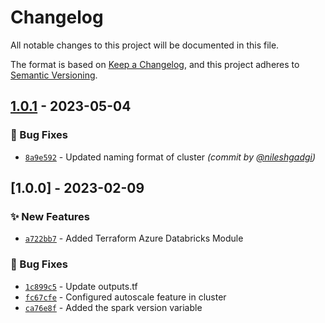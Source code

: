# Changelog
All notable changes to this project will be documented in this file.

The format is based on [Keep a Changelog](https://keepachangelog.com/en/1.0.0/),
and this project adheres to [Semantic Versioning](https://semver.org/spec/v2.0.0.html).

## [1.0.1] - 2023-05-04
### :bug: Bug Fixes
- [`8a9e592`](https://github.com/clouddrove/terraform-azure-databricks/commit/8a9e592b0e8b6c5acebcb8c4bc7b1eed46da9bf8) - Updated naming format of cluster *(commit by [@nileshgadgi](https://github.com/nileshgadgi))*


## [1.0.0] - 2023-02-09
### :sparkles: New Features
- [`a722bb7`](https://github.com/clouddrove/terraform-azure-databricks/commit/a722bb7e85699d8a643e1ec92dd2ea64f564e736) - Added Terraform Azure Databricks Module
### :bug: Bug Fixes
- [`1c899c5`](https://github.com/clouddrove/terraform-azure-databricks/commit/1c899c5b3c909499b180bffc20f8caf2ab2bb4ee) - Update outputs.tf
- [`fc67cfe`](https://github.com/clouddrove/terraform-azure-databricks/commit/fc67cfe1e96f5b602517829c9d3ef79570c826a2) - Configured autoscale feature in cluster
- [`ca76e8f`](https://github.com/clouddrove/terraform-azure-databricks/commit/ca76e8f7e454cfcbfd75b142624da1e35c0ff1d8) - Added the spark version variable

[1.0.1]: https://github.com/clouddrove/terraform-azure-databricks/compare/1.0.0...1.0.1